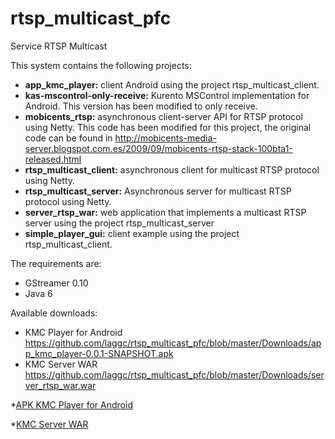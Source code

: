 rtsp_multicast_pfc
==================

Service RTSP Multicast


This system contains the following projects:

* **app_kmc_player:** client Android using the project rtsp_multicast_client.
* **kas-mscontrol-only-receive:** Kurento MSControl implementation for Android. This version has been modified to only receive.
* **mobicents_rtsp:** asynchronous client-server API for RTSP protocol using Netty. This code has been modified for this project, the original code can be found in http://mobicents-media-server.blogspot.com.es/2009/09/mobicents-rtsp-stack-100bta1-released.html
* **rtsp_multicast_client:** asynchronous client for multicast RTSP protocol using Netty.
* **rtsp_multicast_server:** Asynchronous server for multicast RTSP protocol using Netty.
* **server_rtsp_war:** web application that implements a multicast RTSP server using the project rtsp_multicast_server
* **simple_player_gui:** client example using the project rtsp_multicast_client.


The requirements are:

* GStreamer 0.10
* Java 6


Available downloads:

* KMC Player for Android https://github.com/laggc/rtsp_multicast_pfc/blob/master/Downloads/app_kmc_player-0.0.1-SNAPSHOT.apk
* KMC Server WAR https://github.com/laggc/rtsp_multicast_pfc/blob/master/Downloads/server_rtsp_war.war

*[APK KMC Player for Android](/laggc/rtsp_multicast_pfc/blob/master/Downloads/app_kmc_player-0.0.1-SNAPSHOT.apk)

*[KMC Server WAR](/laggc/rtsp_multicast_pfc/blob/master/Downloads/server_rtsp_war.war)



